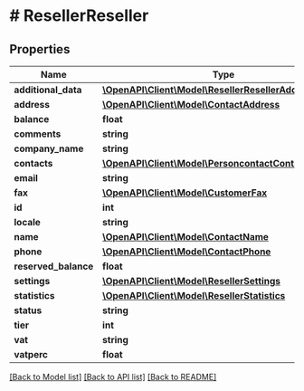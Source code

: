 # # ResellerReseller

## Properties

Name | Type | Description | Notes
------------ | ------------- | ------------- | -------------
**additional_data** | [**\OpenAPI\Client\Model\ResellerResellerAdditionalData**](ResellerResellerAdditionalData.md) |  | [optional]
**address** | [**\OpenAPI\Client\Model\ContactAddress**](ContactAddress.md) |  | [optional]
**balance** | **float** |  | [optional]
**comments** | **string** |  | [optional]
**company_name** | **string** |  | [optional]
**contacts** | [**\OpenAPI\Client\Model\PersoncontactContact[]**](PersoncontactContact.md) |  | [optional]
**email** | **string** |  | [optional]
**fax** | [**\OpenAPI\Client\Model\CustomerFax**](CustomerFax.md) |  | [optional]
**id** | **int** |  | [optional]
**locale** | **string** |  | [optional]
**name** | [**\OpenAPI\Client\Model\ContactName**](ContactName.md) |  | [optional]
**phone** | [**\OpenAPI\Client\Model\ContactPhone**](ContactPhone.md) |  | [optional]
**reserved_balance** | **float** |  | [optional]
**settings** | [**\OpenAPI\Client\Model\ResellerSettings**](ResellerSettings.md) |  | [optional]
**statistics** | [**\OpenAPI\Client\Model\ResellerStatistics**](ResellerStatistics.md) |  | [optional]
**status** | **string** |  | [optional]
**tier** | **int** |  | [optional]
**vat** | **string** |  | [optional]
**vatperc** | **float** |  | [optional]

[[Back to Model list]](../../README.md#models) [[Back to API list]](../../README.md#endpoints) [[Back to README]](../../README.md)
